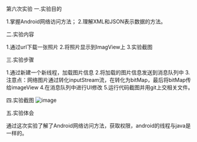 第六次实验 一.实验目的

1.掌握Android网络访问方法； 
2.理解XML和JSON表示数据的方法。

二.实验内容

1.通过url下载一张照片 
2.将照片显示到ImagView上 3.实验截图

三.实验步骤

1.通过新建一个新线程，加载图片信息 
2.将加载的图片信息发送到消息队列中 
3.注意点：网络图片通过转化inputStream流，在转化为bitMap，最后将bitMap传给imageView 
4.在消息队列中进行UI修改 5.运行代码截图并用git上交相关文件。

四.实验截图 
![image](https://github.com/XBYZY/android-labs-2018/blob/master/soft1614080902132/%E5%AE%9E%E9%AA%8C%E6%88%AA%E5%9B%BE1.png) 

五.实验体会

通过这次实验了解了Android网络访问方法，获取权限，android的线程与java是一样的。
